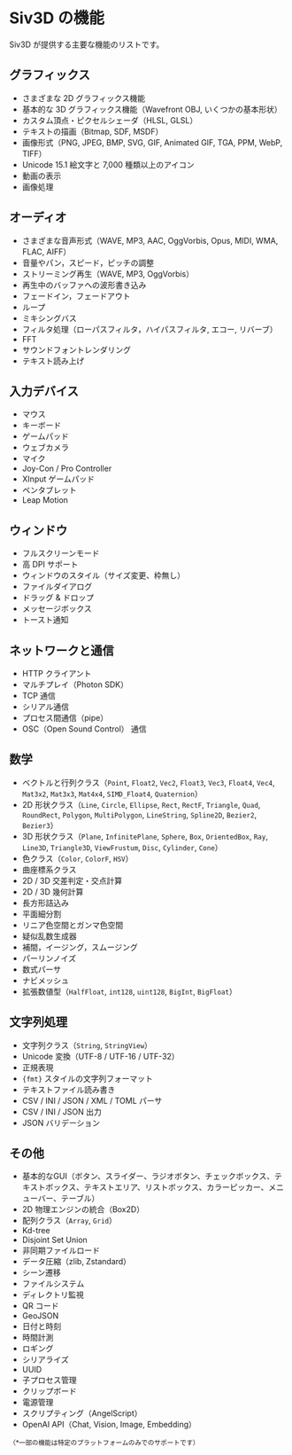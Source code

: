 # Siv3D の機能

Siv3D が提供する主要な機能のリストです。

## グラフィックス
- さまざまな 2D グラフィックス機能
- 基本的な 3D グラフィックス機能（Wavefront OBJ, いくつかの基本形状）
- カスタム頂点・ピクセルシェーダ（HLSL, GLSL）
- テキストの描画（Bitmap, SDF, MSDF）
- 画像形式（PNG, JPEG, BMP, SVG, GIF, Animated GIF, TGA, PPM, WebP, TIFF）
- Unicode 15.1 絵文字と 7,000 種類以上のアイコン
- 動画の表示
- 画像処理

## オーディオ
- さまざまな音声形式（WAVE, MP3, AAC, OggVorbis, Opus, MIDI, WMA, FLAC, AIFF）
- 音量やパン，スピード，ピッチの調整
- ストリーミング再生（WAVE, MP3, OggVorbis）
- 再生中のバッファへの波形書き込み
- フェードイン，フェードアウト
- ループ
- ミキシングバス
- フィルタ処理（ローパスフィルタ，ハイパスフィルタ, エコー, リバーブ）
- FFT
- サウンドフォントレンダリング
- テキスト読み上げ

## 入力デバイス
- マウス
- キーボード
- ゲームパッド
- ウェブカメラ
- マイク
- Joy-Con / Pro Controller
- XInput ゲームパッド
- ペンタブレット
- Leap Motion

## ウィンドウ
- フルスクリーンモード
- 高 DPI サポート
- ウィンドウのスタイル（サイズ変更、枠無し）
- ファイルダイアログ
- ドラッグ & ドロップ
- メッセージボックス
- トースト通知

## ネットワークと通信
- HTTP クライアント
- マルチプレイ（Photon SDK）
- TCP 通信
- シリアル通信
- プロセス間通信（pipe）
- OSC（Open Sound Control） 通信

## 数学
- ベクトルと行列クラス（`Point`, `Float2`, `Vec2`, `Float3`, `Vec3`, `Float4`, `Vec4`, `Mat3x2`, `Mat3x3`, `Mat4x4`, `SIMD_Float4`, `Quaternion`）
- 2D 形状クラス（`Line`, `Circle`, `Ellipse`, `Rect`, `RectF`, `Triangle`, `Quad`, `RoundRect`, `Polygon`, `MultiPolygon`, `LineString`, `Spline2D`, `Bezier2`, `Bezier3`）
- 3D 形状クラス（`Plane`, `InfinitePlane`, `Sphere`, `Box`, `OrientedBox`, `Ray`, `Line3D`, `Triangle3D`, `ViewFrustum`, `Disc`, `Cylinder`, `Cone`）
- 色クラス（`Color`, `ColorF`, `HSV`）
- 曲座標系クラス
- 2D / 3D 交差判定・交点計算
- 2D / 3D 幾何計算
- 長方形詰込み
- 平面細分割
- リニア色空間とガンマ色空間
- 疑似乱数生成器
- 補間，イージング，スムージング
- パーリンノイズ
- 数式パーサ
- ナビメッシュ
- 拡張数値型（`HalfFloat`, `int128`, `uint128`, `BigInt`, `BigFloat`）

## 文字列処理
- 文字列クラス（`String`, `StringView`）
- Unicode 変換（UTF-8 / UTF-16 / UTF-32）
- 正規表現
- `{fmt}` スタイルの文字列フォーマット
- テキストファイル読み書き
- CSV / INI / JSON / XML / TOML パーサ
- CSV / INI / JSON 出力
- JSON バリデーション

## その他
- 基本的なGUI（ボタン、スライダー、ラジオボタン、チェックボックス、テキストボックス、テキストエリア、リストボックス、カラーピッカー、メニューバー、テーブル）
- 2D 物理エンジンの統合（Box2D）
- 配列クラス（`Array`, `Grid`）
- Kd-tree
- Disjoint Set Union
- 非同期ファイルロード
- データ圧縮（zlib, Zstandard）
- シーン遷移
- ファイルシステム
- ディレクトリ監視
- QR コード
- GeoJSON
- 日付と時刻
- 時間計測
- ロギング
- シリアライズ
- UUID
- 子プロセス管理
- クリップボード
- 電源管理
- スクリプティング（AngelScript）
- OpenAI API（Chat, Vision, Image, Embedding）

<small>（\*一部の機能は特定のプラットフォームのみでのサポートです）</small>